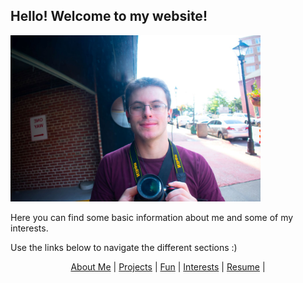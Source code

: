 ## **Hello!** Welcome to my website!

<img src="propicforstuff.jpg" width="400" />

Here you can find some basic information about me and some of my interests.

Use the links below to navigate the different sections :)


<p align="center">
  <a href="http://arielslepyan.me/aboutme">About Me</a> |         
  <a href="http://arielslepyan.me/projects">Projects</a> |
  <a href="http://arielslepyan.me/fun">Fun</a> |
  <a href="http://arielslepyan.me/interests">Interests</a> |
  <a href="http://arielslepyan.me/resume">Resume</a> |
</p>
